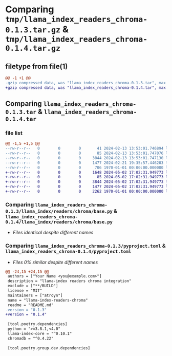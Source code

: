 # Comparing `tmp/llama_index_readers_chroma-0.1.3.tar.gz` & `tmp/llama_index_readers_chroma-0.1.4.tar.gz`

## filetype from file(1)

```diff
@@ -1 +1 @@
-gzip compressed data, was "llama_index_readers_chroma-0.1.3.tar", max compression
+gzip compressed data, was "llama_index_readers_chroma-0.1.4.tar", max compression
```

## Comparing `llama_index_readers_chroma-0.1.3.tar` & `llama_index_readers_chroma-0.1.4.tar`

### file list

```diff
@@ -1,5 +1,5 @@
--rw-r--r--   0        0        0       41 2024-02-13 13:53:01.746894 llama_index_readers_chroma-0.1.3/README.md
--rw-r--r--   0        0        0       85 2024-02-13 13:53:01.747076 llama_index_readers_chroma-0.1.3/llama_index/readers/chroma/__init__.py
--rw-r--r--   0        0        0     3844 2024-02-13 13:53:01.747130 llama_index_readers_chroma-0.1.3/llama_index/readers/chroma/base.py
--rw-r--r--   0        0        0     1477 2024-02-21 19:35:57.446203 llama_index_readers_chroma-0.1.3/pyproject.toml
--rw-r--r--   0        0        0      706 1970-01-01 00:00:00.000000 llama_index_readers_chroma-0.1.3/PKG-INFO
+-rw-r--r--   0        0        0     1648 2024-05-02 17:02:31.949773 llama_index_readers_chroma-0.1.4/README.md
+-rw-r--r--   0        0        0       85 2024-05-02 17:02:31.949773 llama_index_readers_chroma-0.1.4/llama_index/readers/chroma/__init__.py
+-rw-r--r--   0        0        0     3844 2024-05-02 17:02:31.949773 llama_index_readers_chroma-0.1.4/llama_index/readers/chroma/base.py
+-rw-r--r--   0        0        0     1477 2024-05-02 17:02:31.949773 llama_index_readers_chroma-0.1.4/pyproject.toml
+-rw-r--r--   0        0        0     2262 1970-01-01 00:00:00.000000 llama_index_readers_chroma-0.1.4/PKG-INFO
```

### Comparing `llama_index_readers_chroma-0.1.3/llama_index/readers/chroma/base.py` & `llama_index_readers_chroma-0.1.4/llama_index/readers/chroma/base.py`

 * *Files identical despite different names*

### Comparing `llama_index_readers_chroma-0.1.3/pyproject.toml` & `llama_index_readers_chroma-0.1.4/pyproject.toml`

 * *Files 0% similar despite different names*

```diff
@@ -24,15 +24,15 @@
 authors = ["Your Name <you@example.com>"]
 description = "llama-index readers chroma integration"
 exclude = ["**/BUILD"]
 license = "MIT"
 maintainers = ["atroyn"]
 name = "llama-index-readers-chroma"
 readme = "README.md"
-version = "0.1.3"
+version = "0.1.4"
 
 [tool.poetry.dependencies]
 python = ">=3.8.1,<4.0"
 llama-index-core = "^0.10.1"
 chromadb = "^0.4.22"
 
 [tool.poetry.group.dev.dependencies]
```

